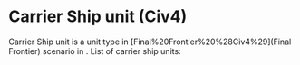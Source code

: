 # Carrier Ship unit (Civ4)

Carrier Ship unit is a unit type in [Final%20Frontier%20%28Civ4%29](Final Frontier) scenario in .
List of carrier ship units: